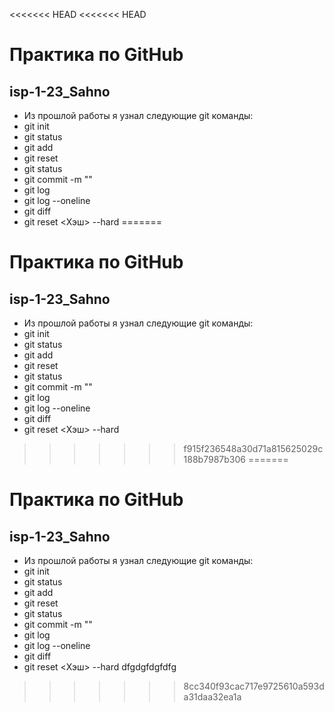 <<<<<<< HEAD
<<<<<<< HEAD
# Практика по GitHub
## isp-1-23_Sahno
* Из прошлой работы я узнал следующие git команды:
* git init
* git status
* git add
* git reset
* git status
* git commit -m ""
* git log
* git log --oneline
* git diff
* git reset <Хэш> --hard
=======
# Практика по GitHub
## isp-1-23_Sahno
* Из прошлой работы я узнал следующие git команды:
* git init
* git status
* git add
* git reset
* git status
* git commit -m ""
* git log
* git log --oneline
* git diff
* git reset <Хэш> --hard
>>>>>>> f915f236548a30d71a815625029c188b7987b306
=======
# Практика по GitHub
## isp-1-23_Sahno
* Из прошлой работы я узнал следующие git команды:
* git init
* git status
* git add
* git reset
* git status
* git commit -m ""
* git log
* git log --oneline
* git diff
* git reset <Хэш> --hard
dfgdgfdgfdfg
>>>>>>> 8cc340f93cac717e9725610a593da31daa32ea1a
